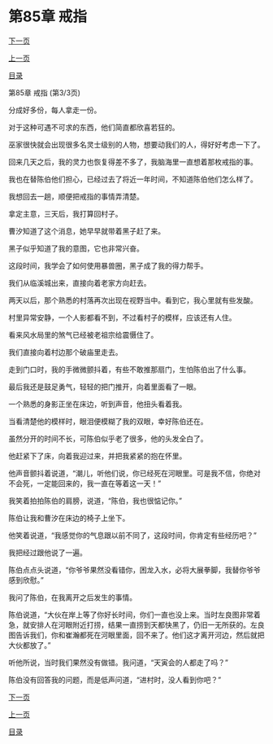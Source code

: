 <h1>第85章   戒指</h1>
            <div><p><a href="./0255_%E7%AC%AC86%E7%AB%A0_%E4%B8%8D%E5%A0%AA%E4%B8%80%E5%87%BB.md">下一页</a></p><p><a href="./0253_%E7%AC%AC85%E7%AB%A0_%E6%88%92%E6%8C%87.md">上一页</a></p><p><a href="../">目录</a></p></div>
            <div><p>第85章   戒指 (第3/3页)</p><p>分成好多份，每人拿走一份。</p><p>对于这种可遇不可求的东西，他们简直都欣喜若狂的。</p><p>巫家很快就会出现很多名灵士级别的人物，想要动我们的人，得好好考虑一下了。</p><p>回来几天之后，我的灵力也恢复得差不多了，我脑海里一直想着那枚戒指的事。</p><p>我也在替陈伯他们担心，已经过去了将近一年时间，不知道陈伯他们怎么样了。</p><p>我想回去一趟，顺便把戒指的事情弄清楚。</p><p>拿定主意，三天后，我打算回村子。</p><p>曹汐知道了这个消息，她早早就带着黑子赶了来。</p><p>黑子似乎知道了我的意图，它也非常兴奋。</p><p>这段时间，我学会了如何使用暴兽圈，黑子成了我的得力帮手。</p><p>我们从临溪城出来，直接向着老家方向赶去。</p><p>两天以后，那个熟悉的村落再次出现在视野当中。看到它，我心里就有些发酸。</p><p>村里异常安静，一个人影都看不到，不过看村子的模样，应该还有人住。</p><p>看来风水局里的煞气已经被老祖宗给震慑住了。</p><p>我们直接向着村边那个破庙里走去。</p><p>走到门口时，我的手微微颤抖着，有些不敢推那扇门，生怕陈伯出了什么事。</p><p>最后我还是鼓足勇气，轻轻的把门推开，向着里面看了一眼。</p><p>一个熟悉的身影正坐在床边，听到声音，他扭头看着我。</p><p>当看清楚他的模样时，眼泪便模糊了我的双眼，幸好陈伯还在。</p><p>虽然分开的时间不长，可陈伯似乎老了很多，他的头发全白了。</p><p>他赶紧下了床，向着我迎过来，并把我紧紧的抱在怀里。</p><p>他声音颤抖着说道，“潮儿，听他们说，你已经死在河眼里。可是我不信，你绝对不会死，一定能回来的，我一直在等着这一天！”</p><p>我笑着拍拍陈伯的肩膀，说道，“陈伯，我也很惦记你。”</p><p>陈伯让我和曹汐在床边的椅子上坐下。</p><p>他笑着说道，“我感觉你的气息跟以前不同了，这段时间，你肯定有些经历吧？”</p><p>我把经过跟他说了一遍。</p><p>陈伯点点头说道，“你爷爷果然没看错你，困龙入水，必将大展拳脚，我替你爷爷感到欣慰。”</p><p>我问了陈伯，在我离开之后发生的事情。</p><p>陈伯说道，“大伙在岸上等了你好长时间，你们一直也没上来。当时左良图非常着急，就安排人在河眼附近打捞，结果一直捞到天都快黑了，仍旧一无所获的。左良图告诉我们，你和崔瀚都死在河眼里面，回不来了。他们这才离开河边，然后就把大伙都放了。”</p><p>听他所说，当时我们果然没有做错。我问道，“天寅会的人都走了吗？”</p><p>陈伯没有回答我的问题，而是低声问道，“进村时，没人看到你吧？”</p></div>
            <div><p><a href="./0255_%E7%AC%AC86%E7%AB%A0_%E4%B8%8D%E5%A0%AA%E4%B8%80%E5%87%BB.md">下一页</a></p><p><a href="./0253_%E7%AC%AC85%E7%AB%A0_%E6%88%92%E6%8C%87.md">上一页</a></p><p><a href="../">目录</a></p></div>